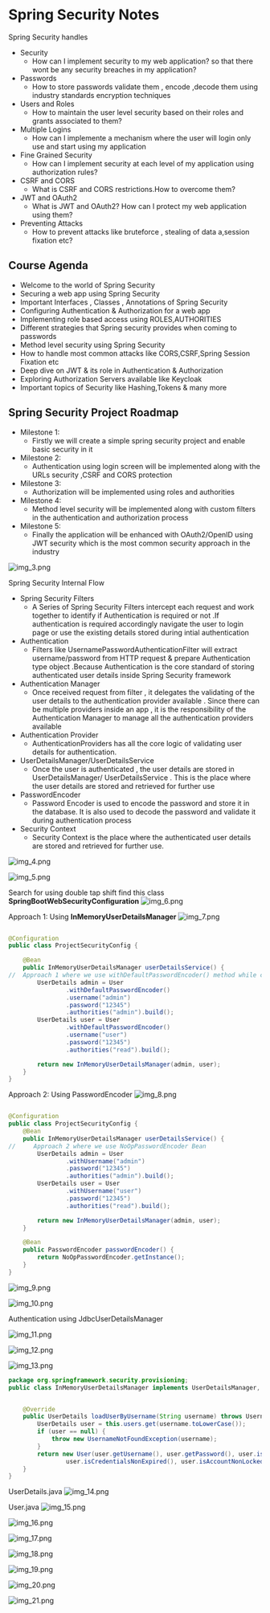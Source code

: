 # Spring Security Notes

Spring Security handles

- Security
    - How can I implement security to my web application? so that there wont be any security breaches in my application?
- Passwords
    - How to store passwords validate them , encode ,decode them using industry standards encryption techniques
- Users and Roles
    - How to maintain the user level security based on their roles and grants associated to them?
- Multiple Logins
    - How can I implemente a mechanism where the user will login only use and start using my application
- Fine Grained Security
    - How can I implement security at each level of my application using authorization rules?
- CSRF and CORS
    - What is CSRF and CORS restrictions.How to overcome them?
- JWT and OAuth2
    - What is JWT and OAuth2? How can I protect my web application using them?
- Preventing Attacks
    - How to prevent attacks like bruteforce , stealing of data a,session fixation etc?

Course Agenda
-------------
- Welcome to the world of Spring Security
- Securing a web app using Spring Security
- Important Interfaces , Classes , Annotations of Spring Security
- Configuring Authentication & Authorization for a web app
- Implementing role based access using ROLES,AUTHORITIES
- Different strategies that Spring security provides when coming to passwords
- Method level security using Spring Security
- How to handle most common attacks like CORS,CSRF,Spring Session Fixation etc
- Deep dive on JWT & its role in Authentication & Authorization
- Exploring Authorization Servers available like Keycloak
- Important topics of Security like Hashing,Tokens & many more

Spring Security Project Roadmap
-------------------------------
- Milestone 1: 
  - Firstly we will create a simple spring security project and enable basic security in it 
- Milestone 2: 
  - Authentication using login screen will be implemented along with the URLs security ,CSRF and CORS protection
- Milestone 3: 
  - Authorization will be implemented using roles and authorities
- Milestone 4:
  - Method level security will be implemented along with custom filters in the authentication and authorization process
- Milestone 5:
  - Finally the application will be enhanced with OAuth2/OpenID using JWT security which is the most common security approach in the industry

![img_3.png](img_3.png)

Spring Security Internal Flow

- Spring Security Filters
    - A Series of Spring Security Filters intercept each request and work together to identify if Authentication is
      required or not .If authentication is required accordingly navigate the user to login page or use the existing
      details stored during intial authentication
- Authentication
    - Filters like UsernamePasswordAuthenticationFilter will extract username/password from HTTP request & prepare
      Authentication type object .Because Authentication is the core standard of storing authenticated user details
      inside Spring Security framework
- Authentication Manager
    - Once received request from filter , it delegates the validating of the user details to the authentication provider
      available . Since there can be multiple providers inside an app , it is the responsibility of the Authentication
      Manager to manage all the authentication providers available
- Authentication Provider
    - AuthenticationProviders has all the core logic of validating user details for authentication.
- UserDetailsManager/UserDetailsService
    - Once the user is authenticated , the user details are stored in UserDetailsManager/ UserDetailsService . This is
      the place where the user details are stored and retrieved for further use
- PasswordEncoder
    - Password Encoder is used to encode the password and store it in the database. It is also used to decode the
      password and validate it during authentication process
- Security Context
    - Security Context is the place where the authenticated user details are stored and retrieved for further use.

![img_4.png](img_4.png)

![img_5.png](img_5.png)

Search for using double tap shift find this class **SpringBootWebSecurityConfiguration**
![img_6.png](img_6.png)

Approach 1: Using **InMemoryUserDetailsManager**
![img_7.png](img_7.png)

```java

@Configuration
public class ProjectSecurityConfig {

    @Bean
    public InMemoryUserDetailsManager userDetailsService() {
//  Approach 1 where we use withDefaultPasswordEncoder() method while creating the user details
        UserDetails admin = User
                .withDefaultPasswordEncoder()
                .username("admin")
                .password("12345")
                .authorities("admin").build();
        UserDetails user = User
                .withDefaultPasswordEncoder()
                .username("user")
                .password("12345")
                .authorities("read").build();

        return new InMemoryUserDetailsManager(admin, user);
    }
}
```

Approach 2: Using PasswordEncoder
![img_8.png](img_8.png)

```java

@Configuration
public class ProjectSecurityConfig {
    @Bean
    public InMemoryUserDetailsManager userDetailsService() {
//     Approach 2 where we use NoOpPasswordEncoder Bean
        UserDetails admin = User
                .withUsername("admin")
                .password("12345")
                .authorities("admin").build();
        UserDetails user = User
                .withUsername("user")
                .password("12345")
                .authorities("read").build();

        return new InMemoryUserDetailsManager(admin, user);
    }

    @Bean
    public PasswordEncoder passwordEncoder() {
        return NoOpPasswordEncoder.getInstance();
    }
}
```

![img_9.png](img_9.png)

![img_10.png](img_10.png)

Authentication using JdbcUserDetailsManager

![img_11.png](img_11.png)

![img_12.png](img_12.png)

![img_13.png](img_13.png)

```java
package org.springframework.security.provisioning;
public class InMemoryUserDetailsManager implements UserDetailsManager, UserDetailsPasswordService {


    @Override
    public UserDetails loadUserByUsername(String username) throws UsernameNotFoundException {
        UserDetails user = this.users.get(username.toLowerCase());
        if (user == null) {
            throw new UsernameNotFoundException(username);
        }
        return new User(user.getUsername(), user.getPassword(), user.isEnabled(), user.isAccountNonExpired(),
                user.isCredentialsNonExpired(), user.isAccountNonLocked(), user.getAuthorities());
    }
}
```
UserDetails.java
![img_14.png](img_14.png)

User.java
![img_15.png](img_15.png)


![img_16.png](img_16.png)


![img_17.png](img_17.png)

![img_18.png](img_18.png)

![img_19.png](img_19.png)

![img_20.png](img_20.png)

![img_21.png](img_21.png)